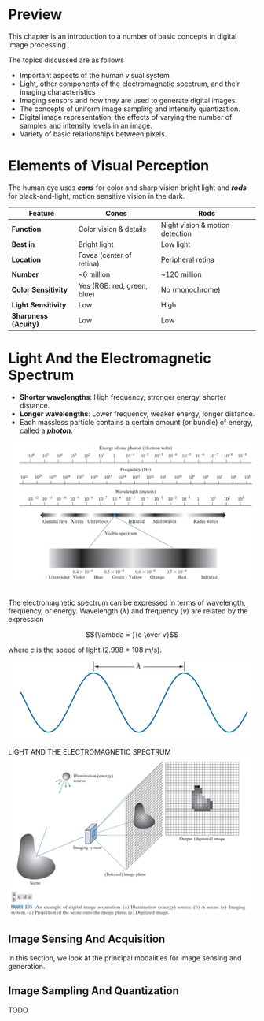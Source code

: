 # Preview
This chapter is an introduction to a number of basic concepts in digital image processing.

The topics discussed are as follows

* Important aspects of the human visual system
* Light, other components of the electromagnetic spectrum, and their imaging characteristics
* Imaging sensors and how they are used to generate digital images.
* The concepts of uniform image sampling and intensity quantization.
* Digital image representation, the effects of varying the number of samples and intensity levels in an image.
* Variety of basic relationships between pixels.

# Elements of Visual Perception
The human eye uses ***cons*** for color and sharp vision bright light and ***rods*** for black-and-light, motion sensitive vision in the dark.

| Feature                | Cones                       | Rods                            |
| ---------------------- | --------------------------- | ------------------------------- |
| **Function**           | Color vision & details      | Night vision & motion detection |
| **Best in**            | Bright light                | Low light                       |
| **Location**           | Fovea (center of retina)    | Peripheral retina               |
| **Number**             | ~6 million                  | ~120 million                    |
| **Color Sensitivity**  | Yes (RGB: red, green, blue) | No (monochrome)                 |
| **Light Sensitivity**  | Low                         | High                            |
| **Sharpness (Acuity)** | Low                         | Low                             |

# Light And the Electromagnetic Spectrum
 * **Shorter wavelengths**: High frequency, stronger energy, shorter distance.
* **Longer wavelengths**: Lower frequency, weaker energy, longer distance.
 * Each massless particle contains a certain amount (or bundle) of energy, called a ***photon***.

![alt text](image-7.png)

## 
The electromagnetic spectrum can be expressed in terms of wavelength, frequency, or energy. Wavelength ($\lambda$) and frequency ($v$) are related by the expression

$${\lambda = }{c \over v}$$

where $c$ is the speed of light (2.998 * 108 m/s).

![alt text](image-8.png)

LIGHT AND THE ELECTROMAGNETIC SPECTRUM
![alt text](image-6.png)
## Image Sensing And Acquisition
In this section, we look at the principal modalities for image sensing and generation.
## Image Sampling And Quantization
TODO